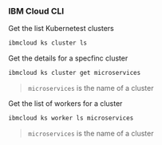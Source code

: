 ### IBM Cloud CLI

Get the list Kubernetest clusters
```bash
ibmcloud ks cluster ls
```

Get the details for a specfinc cluster
```bash
ibmcloud ks cluster get microservices
```
> `microservices` is the name of a cluster

Get the list of workers for a cluster
```bash
ibmcloud ks worker ls microservices
```
> `microservices` is the name of a cluster
